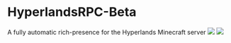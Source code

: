 # HyperlandsRPC-Beta
A fully automatic rich-presence for the Hyperlands Minecraft server
![](https://cdn.discordapp.com/attachments/860459080165359617/1015976064952045659/unknown.png)
![](https://cdn.discordapp.com/attachments/860459080165359617/1015975554215858288/unknown.png)
